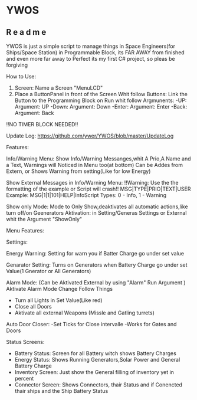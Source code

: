 # YWOS
R e a d m e
-----------
YWOS is just a simple script to manage things in Space Engineers(for Ships/Space Station) in Programmable Block, its FAR AWAY from finished and even more far away to Perfect
its my first C# project, so pleas be forgiving


How to Use:
1. Screen: Name a Screen "MenuLCD"
2. Place a ButtonPanel in front of the Screen Whit follow Buttons:
Link the Button to the Programming Block on Run whit follow Argmunents:
-UP: Argument: UP
-Down: Argument: Down
-Enter: Argument: Enter
-Back: Argument: Back

!!NO TIMER BLOCK NEEDED!!

Update Log: https://github.com/ywer/YWOS/blob/master/UpdateLog

Features:

Info/Warning Menu:
Show Info/Warning Messanges,whit A Prio,A Name and a Text, Warnings will Noticed in Menu too(at bottom)
Can be Addes from Extern, or Shows Warning from setting(Like for low Energy)

Show External Messages in Info/Warning Menu:
!!Warning: Use the the formatting of the example or Script will crash!!
MSG|TYPE|PRIO|TEXT|USER
Example: MSG|1|1|101|HELP|InfoScript
Types: 0 - Info, 1 - Warning


Show only Mode: 
Mode to Only Show,deaktivates all automatic actions,like turn off/on Geenerators
Aktivation: in Setting/Generas Settings or External whit the Argument "ShowOnly"



Menu Features:

Settings:

Energy Warning: 
Setting for warn you if Batter Charge go under set value

Genarator Setting:
Turns on Generators when Battery Charge go under set Value(1 Gnerator or All Generators)

Alarm Mode:
(Can be Aktivated External by using "Alarm" Run Argument )
Aktivate Alarm Mode Change Follow Things
- Turn all Lights in Set Value(Like red)
- Close all Doors
- Aktivate all external Weapons (Missle and Gatling turrets)

Auto Door Closer:
-Set Ticks for Close intervalle
-Works for Gates and Doors



Status Screens:
- Battery Status: Screen for all Battery witch shows Battery Charges
- Energy Status: Shows Running Generators,Solar Power and General Battery Charge
- Inventory Screen: Just show the General filling of inventory yet in percent
- Connector Screen: Shows Connectors, thair Status and if Conencted thair ships and the Ship Battery Status









